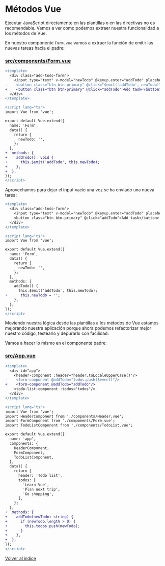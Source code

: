# Métodos Vue

Ejecutar JavaScript directamente en las plantillas o en las directivas no es recomendable. Vamos a ver cómo podemos extraer nuestra funcionalidad a los métodos de Vue.

En nuestro componente `Form.vue` vamos a extraer la función de emitir las nuevas tareas hacia el padre:

### [src/components/Form.vue](./src/components/Form.vue)

```diff
<template>
  <div class="add-todo-form">
    <input type="text" v-model="newTodo" @keyup.enter="addTodo" placeholder="Task text">
-    <button class="btn btn-primary" @click="$emit('addTodo', newTodo)">Add task</button>
+    <button class="btn btn-primary" @click="addTodo">Add task</button>
  </div>
</template>

<script lang="ts">
import Vue from 'vue';

export default Vue.extend({
  name: 'Form',
  data() {
    return {
      newTodo: '',
    };
  },
+  methods: {
+    addTodo(): void {
+      this.$emit('addTodo', this.newTodo);
+    },
+  },
});
</script>

```

Aprovechamos para dejar el input vacío una vez se ha enviado una nueva tarea:

```diff
<template>
  <div class="add-todo-form">
    <input type="text" v-model="newTodo" @keyup.enter="addTodo" placeholder="Task text">
    <button class="btn btn-primary" @click="addTodo">Add task</button>
  </div>
</template>

<script lang="ts">
import Vue from 'vue';

export default Vue.extend({
  name: 'Form',
  data() {
    return {
      newTodo: '',
    };
  },
  methods: {
    addTodo() {
      this.$emit('addTodo', this.newTodo);
+      this.newTodo = '';
    },
  },
});
</script>

```

Moviendo nuestra lógica desde las plantillas a los métodos de Vue estamos mejorando nuestra aplicación porque ahora podemos refactorizar mejor nuestro código, testearlo y depurarlo con facilidad.

Vamos a hacer lo mismo en el componente padre:

### [src/App.vue](./src/App.vue)

```diff
<template>
  <div id="app">
    <header-component :header="header.toLocaleUpperCase()"/>
-    <form-component @addTodo="todos.push($event)"/>
+    <form-component @addTodo="addTodo"/>
    <todo-list-component :todos="todos"/>
  </div>
</template>

<script lang="ts">
import Vue from 'vue';
import HeaderComponent from './components/Header.vue';
import FormComponent from './components/Form.vue';
import TodoListComponent from './components/TodoList.vue';

export default Vue.extend({
  name: 'app',
  components: {
    HeaderComponent,
    FormComponent,
    TodoListComponent,
  },
  data() {
    return {
      header: 'Todo list',
      todos: [
        'Learn Vue',
        'Plan next trip',
        'Go shopping',
      ],
    };
  },
+  methods: {
+    addTodo(newTodo: string) {
+      if (newTodo.length > 0) {
+        this.todos.push(newTodo);
+      }
+    },
+  },
});
</script>

```

[Volver al índice](../README_ES.md/#agenda)
